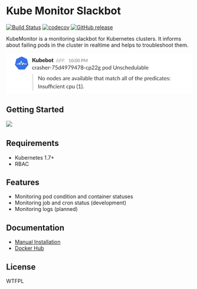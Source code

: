 # Kube Monitor Slackbot
[![Build Status](https://ci.bertschi.io/api/badges/no0dles/kubemonitor-slackbot/status.svg)](https://ci.bertschi.io/no0dles/kubemonitor-slackbot)
[![codecov](https://codecov.io/gh/no0dles/kubemonitor-slackbot/branch/master/graph/badge.svg)](https://codecov.io/gh/no0dles/kubemonitor-slackbot)
[![GitHub release](https://img.shields.io/github/release/no0dles/kubemonitor-slackbot.svg)](https://github.com/no0dles/kubemonitor-slackbot/releases/latest)

KubeMonitor is a monitoring slackbot for Kubernetes clusters. It informs about failing pods in the cluster in realtime and helps to troubleshoot them.

![Slackbot](docs/screenshot.png)

## Getting Started

[<img src="https://platform.slack-edge.com/img/add_to_slack.png">](https://slack.com/oauth/authorize?client_id=276786832352.277688463872&scope=bot,channels:read,chat:write:bot)

## Requirements
- Kubernetes 1.7+
- RBAC

## Features
- Monitoring pod condition and container statuses
- Monitoring job and cron status (development)
- Monitoring logs (planned)

## Documentation
- [Manual Installation](docs/ManualInstallation.md)
- [Docker Hub](https://hub.docker.com/r/no0dles/kubecrash-slackbot/)

## License

WTFPL

